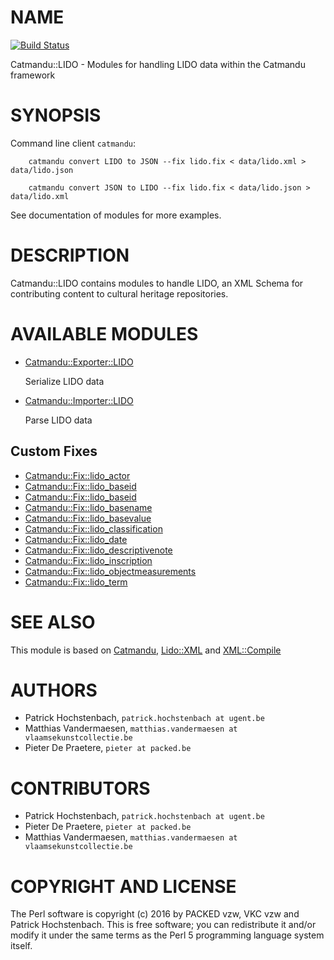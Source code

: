 # NAME
[![Build Status](https://travis-ci.org/LibreCat/Catmandu-LIDO.svg?branch=master)](https://travis-ci.org/LibreCat/Catmandu-LIDO)

Catmandu::LIDO - Modules for handling LIDO data within the Catmandu framework

# SYNOPSIS

Command line client `catmandu`:

```
    catmandu convert LIDO to JSON --fix lido.fix < data/lido.xml > data/lido.json
```

```
    catmandu convert JSON to LIDO --fix lido.fix < data/lido.json > data/lido.xml
````

See documentation of modules for more examples.

# DESCRIPTION

Catmandu::LIDO contains modules to handle LIDO, an 
XML Schema for contributing content to cultural heritage repositories.

# AVAILABLE MODULES

- [Catmandu::Exporter::LIDO](https://metacpan.org/pod/Catmandu::Exporter::LIDO)

    Serialize LIDO data

- [Catmandu::Importer::LIDO](https://metacpan.org/pod/Catmandu::Importer::LIDO)

    Parse LIDO data

## Custom Fixes

- [Catmandu::Fix::lido\_actor](https://metacpan.org/pod/Catmandu::Fix::lido_actor)
- [Catmandu::Fix::lido\_baseid](https://metacpan.org/pod/Catmandu::Fix::lido_baseid)
- [Catmandu::Fix::lido\_baseid](https://metacpan.org/pod/Catmandu::Fix::lido_baseid)
- [Catmandu::Fix::lido\_basename](https://metacpan.org/pod/Catmandu::Fix::lido_basename)
- [Catmandu::Fix::lido\_basevalue](https://metacpan.org/pod/Catmandu::Fix::lido_basevalue)
- [Catmandu::Fix::lido\_classification](https://metacpan.org/pod/Catmandu::Fix::lido_classification)
- [Catmandu::Fix::lido\_date](https://metacpan.org/pod/Catmandu::Fix::lido_date)
- [Catmandu::Fix::lido\_descriptivenote](https://metacpan.org/pod/Catmandu::Fix::lido_descriptivenote)
- [Catmandu::Fix::lido\_inscription](https://metacpan.org/pod/Catmandu::Fix::lido_inscription)
- [Catmandu::Fix::lido\_objectmeasurements](https://metacpan.org/pod/Catmandu::Fix::lido_objectmeasurements)
- [Catmandu::Fix::lido\_term](https://metacpan.org/pod/Catmandu::Fix::lido_term)

# SEE ALSO

This module is based on [Catmandu](https://metacpan.org/pod/Catmandu), [Lido::XML](https://metacpan.org/pod/Lido::XML) and [XML::Compile](https://metacpan.org/pod/XML::Compile)

# AUTHORS

- Patrick Hochstenbach, `patrick.hochstenbach at ugent.be`
- Matthias Vandermaesen, `matthias.vandermaesen at vlaamsekunstcollectie.be`
- Pieter De Praetere, `pieter at packed.be`

# CONTRIBUTORS

- Patrick Hochstenbach, `patrick.hochstenbach at ugent.be`
- Pieter De Praetere, `pieter at packed.be`
- Matthias Vandermaesen, `matthias.vandermaesen at vlaamsekunstcollectie.be`

# COPYRIGHT AND LICENSE

The Perl software is copyright (c) 2016 by PACKED vzw, VKC vzw and Patrick Hochstenbach.
This is free software; you can redistribute it and/or modify it under the same terms as the Perl 5 programming language system itself.
